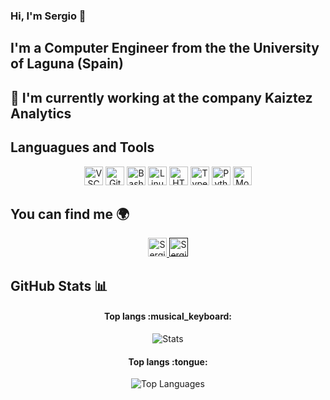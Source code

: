 ### Hi, I'm Sergio 👋

## I'm a Computer Engineer from the the University of Laguna (Spain)

## 🔭 I'm currently working at the company **Kaiztez Analytics**

## Languagues and Tools
<p align="center">
<img src="https://www.vectorlogo.zone/logos/visualstudio_code/visualstudio_code-icon.svg" alt="VSC" height="30" width="30">
<img src="https://www.vectorlogo.zone/logos/git-scm/git-scm-icon.svg" alt="Git" height="30" width="30">
<img src="https://www.vectorlogo.zone/logos/gnu_bash/gnu_bash-icon.svg" alt="Bash" height="30" width="30">
<img src="https://www.vectorlogo.zone/logos/linux/linux-icon.svg" alt="Linux" height="30" width="30">
<img src="https://www.vectorlogo.zone/logos/w3_html5/w3_html5-icon.svg" alt="HTML5" height="30" width="30">
<img src="https://www.vectorlogo.zone/logos/typescriptlang/typescriptlang-icon.svg" alt="TypeScript" height="30" width="30">
<img src="https://www.vectorlogo.zone/logos/python/python-icon.svg" alt="Python" height="30" width="30">
<img src="https://www.vectorlogo.zone/logos/mongodb/mongodb-icon.svg" alt="MongoDB" height="30" width="30">
</p>

## You can find me 🌍
<p align="center">
<a href="linkedin.com/in/sergio-leopoldo-benítez-delgado-816603232/">
    <img src="https://www.vectorlogo.zone/logos/instagram/instagram-icon.svg" alt="Sergio Leopoldo LinkedIn Profile" height="30" width="30">
  </a>
<a href="">
    <img src="https://www.vectorlogo.zone/logos/linkedin/linkedin-icon.svg" alt="Sergio Leopoldo LinkedIn Profile" height="30" width="30">
  </a>
</p>

## GitHub Stats 📊
<h4 align="center">Top langs :musical_keyboard:</h4>
<p align="center">
  <img src="https://github-readme-stats.vercel.app/api?username=sergiolbd" alt="Stats">
</p>
<h4 align="center">Top langs :tongue:</h4>
<p align="center">
  <img src="https://github-readme-stats.vercel.app/api/top-langs/?username=sergiolbd&langs_count=10&theme=tokyonight&layout=compact" alt="Top Languages">
</p>


